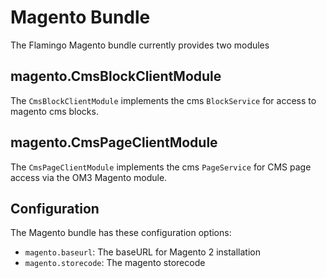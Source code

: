 # Magento Bundle

The Flamingo Magento bundle currently provides two modules

## magento.CmsBlockClientModule

The `CmsBlockClientModule` implements the cms `BlockService` for access to magento cms blocks.

## magento.CmsPageClientModule

The `CmsPageClientModule` implements the cms `PageService` for CMS page access via the OM3 Magento module.

## Configuration

The Magento bundle has these configuration options:

- `magento.baseurl`: The baseURL for Magento 2 installation
- `magento.storecode`: The magento storecode
